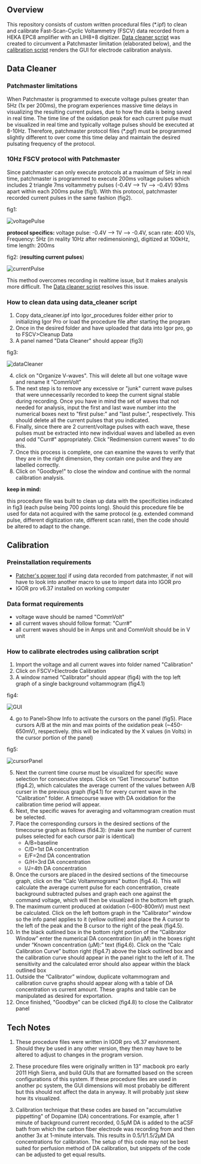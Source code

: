 ## Overview

This repository consists of custom written procedural files (*.ipf) to clean and calibrate Fast-Scan-Cyclic Voltammetry (FSCV) data recorded from a HEKA EPC8 amplifier with an LIH8+8 digitizer. [Data cleaner script](https://github.com/gdq12/ElectroChemical_FSCV_Analysis_IgorProv6.37/blob/master/data_cleaner.ipf) was created to circumvent a Patchmaster limitation (elaborated below), and the [calibration script](https://github.com/gdq12/ElectroChemical_FSCV_Analysis_IgorProv6.37/blob/master/calibration.ipf) renders the GUI for electrode calibration analysis.

## Data Cleaner

### Patchmaster limitations

When Patchmaster is programmed to execute voltage pulses greater than 5Hz (1x per 200ms), the program experiences massive time delays in visualizing the resulting current pulses, due to how the data is being saved in real time. The time line of the oxidation peak for each current pulse must be visualized in real time and typically voltage pulses should be executed at 8-10Hz. Therefore, patchmaster protocol files (*.pgf) must be programmed slightly different to over come this time delay and maintain the desired pulsating frequency of the protocol.

### 10Hz FSCV protocol with Patchmaster

Since patchmaster can only execute protocols at a maximum of 5Hz in real time, patchmaster is programmed to execute 200ms voltage pulses which includes 2 triangle 7ms voltammetry pulses (-0.4V --> 1V --> -0.4V) 93ms apart within each 200ms pulse (fig1). With this protocol, patchmaster recorded current pulses in the same fashion (fig2).

fig1:

![voltagePulse](images/voltagePulse.png)

**protocol specifics:** voltage pulse: -0.4V --> 1V --> -0.4V, scan rate: 400 V/s, Frequency: 5Hz (in reality 10Hz after redimensioning), digitized at 100kHz, time length: 200ms

fig2: (**resulting current pulses**)

![currentPulse](images/currentPulse.png)

This method overcomes recording in realtime issue, but it makes analysis more difficult. The [Data cleaner script](https://github.com/gdq12/ElectroChemical_FSCV_Analysis_IgorProv6.37/blob/master/data_cleaner.ipf) resolves this issue.

### How to clean data using data_cleaner script

1) Copy data_cleaner.ipf into Igor_procedures folder either prior to initializing Igor Pro or load the procedure file after starting the program
2) Once in the desired folder and have uploaded that data into Igor pro, go to FSCV>Cleanup Data
3) A panel named "Data Cleaner" should appear (fig3)

fig3:

![dataCleaner](images/dataCleanerPanel.png)

4) click on "Organize V-waves". This will delete all but one voltage wave and rename it "CommVolt"
5) The next step is to remove any excessive or "junk" current wave pulses that were unnecessarily recorded to keep the current signal stable during recording. Once you have in mind the set of waves that not needed for analysis, input the first and last wave number into the numerical boxes next to "first pulse:" and "last pulse:", respectively. This should delete all the current pulses that you indicated.
6) Finally, since there are 2 current/voltage pulses with each wave, these pulses must be extracted into new individual waves and labelled as even and odd "Curr#" appropriately. Click "Redimension current waves" to do this.
7) Once this process is complete, one can examine the waves to verify that they are in the right dimension, they contain one pulse and they are labelled correctly.
8) Click on "Goodbye!" to close the window and continue with the normal calibration analysis.

**keep in mind:**

this procedure file was built to clean up data with the specificities indicated in fig3 (each pulse being 700 points long). Should this procedure file be used for data not acquired with the same protocol (e.g. extended command pulse, different digitization rate, different scan rate), then the code should be altered to adapt to the change.

## Calibration

### Preinstallation requirements

- [Patcher's power tool](http://www3.mpibpc.mpg.de/groups/neher/index.php?page=aboutppt) if using data recorded from patchmaster, if not will have to look into another macro to use to import data into IGOR pro
- IGOR pro v6.37 installed on working computer

### Data format requirements

- voltage wave should be named "CommVolt"
- all current waves should follow format: "Curr#"
- all current waves should be in Amps unit and CommVolt should be in V unit

### How to calibrate electrodes using calibration script

1) Import the voltage and all current waves into folder named "Calibration"
2) Click on FSCV>Electrode Calibration
3) A window named “Calibrator” should appear (fig4) with the top left graph of a single background voltammogram (fig4.1)

fig4:

![GUI](images/voltammetryGUI.png)

4) go to Panel>Show Info to activate the cursors on the panel (fig5). Place cursors A/B at the min and max points of the oxidation peak (~450-650mV), respectively. (this will be indicated by the X values (in Volts) in the cursor portion of the panel)

fig5:

![cursorPanel](images/cursorPanel.png)

5) Next the current time course must be visualized for specific wave selection for consecutive steps. Click on “Get Timecourse” button (fig4.2), which calculates the average current of the values between A/B curser in the previous graph (fig4.1) for every current wave in the "Calibration" folder. A timecourse wave with DA oxidation for the calibration time period will appear.
6) Next, the specific waves for averaging and voltammogram creation must be selected.  
7) Place the corresponding cursors in the desired sections of the timecourse graph as follows (fid4.3): (make sure the number of current pulses selected for each cursor pair is identical)
   - A/B=baseline
   - C/D=1st DA concentration
   - E/F=2nd DA concentration
   - G/H=3rd DA concentration
   - I/J=4th DA concentration
8) Once the cursors are placed in the desired sections of the timecourse graph, click on the “Calc Voltammograms” button (fig4.4). This will calculate the average current pulse for each concentration, create background subtracted pulses and graph each one against the command voltage, which will then be visualized in the bottom left graph.
9) The maximum current produced at oxidation (~600-800mV) must next be calculated. Click on the left bottom graph in the “Calibrator” window so the info panel applies to it (yellow outline) and place the A cursor to the left of the peak and the B cursor to the right of the peak (fig4.5).
10) In the black outlined box in the bottom right portion of the “Calibrator Window” enter the numerical DA concentration (in µM) in the boxes right under “Known concentration (µM):” text (fig4.6). Click on the “Calc Calibration Curve” button right (fig4.7) above the black outlined box and the calibration curve should appear in the panel right to the left of it. The sensitivity and the calculated error should also appear within the black outlined box
11) Outside the “Calibrator” window, duplicate voltammogram and calibration curve graphs should appear along with a table of DA concentration vs current amount. These graphs and table can be manipulated as desired for exportation.
12) Once finished, "Goodbye" can be clicked (fig4.8) to close the Calibrator panel

## Tech Notes

1. These procedure files were written in IGOR pro v6.37 environment. Should they be used in any other version, they then may have to be altered to adjust to changes in the program version.

2. These procedure files were originally written in 13" macbook pro early 2011 High Sierra, and build GUIs that are formatted based on the screen configurations of this system. If these procedure files are used in another pc system, the GUI dimensions will most probably be different but this should not affect the data in anyway. It will probably just skew how its visualized.

3. Calibration technique that these codes are based on "accumulative pippetting" of Dopamine (DA) concentrations. For example, after 1 minute of background current recorded, 0.5µM DA is added to the aCSF bath from which the carbon fiber electrode was recording from and then another 3x at 1-minute intervals. This results in 0.5/1/1.5/2µM DA concentrations for calibration. The setup of this code may not be best suited for perfusion method of DA calibration, but snippets of the code can be adjusted to get equal results.  
